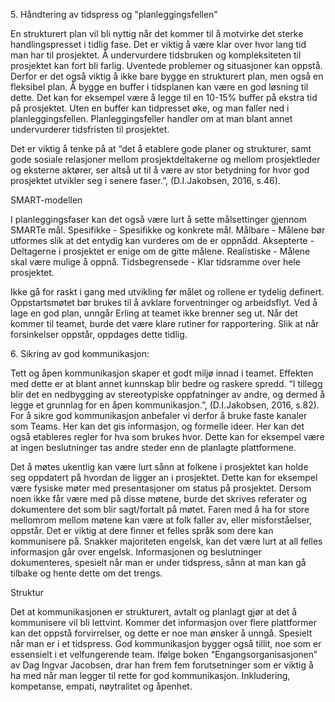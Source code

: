 5\. Håndtering av tidspress og "planleggingsfellen"

En strukturert plan vil bli nyttig når det kommer til å motvirke det sterke handlingspresset i tidlig fase. Det er viktig å være klar over hvor lang tid man har til prosjektet. Å undervurdere tidsbruken og kompleksiteten til prosjektet kan fort bli farlig. Uventede problemer og situasjoner kan oppstå. Derfor er det også viktig å ikke bare bygge en strukturert plan, men også en fleksibel plan. Å bygge en buffer i tidsplanen kan være en god løsning til dette. Det kan for eksempel være å legge til en 10-15% buffer på ekstra tid på prosjektet. Uten en buffer kan tidpresset øke, og man faller ned i planleggingsfellen. Planleggingsfeller handler om at man blant annet undervurderer tidsfristen til prosjektet. 




Det er viktig å tenke på at “det å etablere gode planer og strukturer, samt gode sosiale relasjoner mellom prosjektdeltakerne og mellom prosjektleder og eksterne aktører, ser altså ut til å være av stor betydning for hvor god prosjektet utvikler seg i senere faser.”, (D.I.Jakobsen, 2016, s.46). 



SMART-modellen

I planleggingsfaser kan det også være lurt å sette målsettinger gjennom SMARTe mål. Spesifikke - Spesifikke og konkrete mål. Målbare - Målene bør utformes slik at det entydig kan vurderes om de er oppnådd. Aksepterte - Deltagerne i prosjektet er enige om de gitte målene. Realistiske - Målene skal være mulige å oppnå. Tidsbegrensede - Klar tidsramme over hele prosjektet.



Ikke gå for raskt i gang med utvikling før målet og rollene er tydelig definert. Oppstartsmøtet bør brukes til å avklare forventninger og arbeidsflyt. Ved å lage en god plan, unngår Erling at teamet ikke brenner seg ut. Når det kommer til teamet, burde det være klare rutiner for rapportering. Slik at når forsinkelser oppstår, oppdages dette tidlig.









6\. Sikring av god kommunikasjon:

Tett og åpen kommunikasjon skaper et godt miljø innad i teamet. Effekten med dette er at blant annet kunnskap blir bedre og raskere spredd. “I tillegg blir det en nedbygging av stereotypiske oppfatninger av andre, og dermed å legge et grunnlag for en åpen kommunikasjon.”, (D.I.Jakobsen, 2016, s.82). For å sikre god kommunikasjon anbefaler vi derfor å bruke faste kanaler som Teams. Her kan det gis informasjon, og formelle ideer. Her kan det også etableres regler for hva som brukes hvor. Dette kan for eksempel være at ingen beslutninger tas andre steder enn de planlagte plattformene.



Det å møtes ukentlig kan være lurt sånn at folkene i prosjektet kan holde seg oppdatert på hvordan de ligger an i prosjektet. Dette kan for eksempel være fysiske møter med presentasjoner om status på prosjektet. Dersom noen ikke får være med på disse møtene, burde det skrives referater og dokumentere det som blir sagt/fortalt på møtet. Faren med å ha for store mellomrom mellom møtene kan være at folk faller av, eller misforståelser, oppstår. Det er viktig at dere finner et felles språk som dere kan kommunisere på. Snakker majoriteten engelsk, kan det være lurt at all felles informasjon går over engelsk. Informasjonen og beslutninger dokumenteres, spesielt når man er under tidspress, sånn at man kan gå tilbake og hente dette om det trengs.

Struktur

Det at kommunikasjonen er strukturert, avtalt og planlagt gjør at det å kommunisere vil bli lettvint. Kommer det informasjon over flere plattformer kan det oppstå forvirrelser, og dette er noe man ønsker å unngå. Spesielt når man er i et tidspress. God kommunikasjon bygger også tillit, noe som er essensielt i et velfungerende team. Ifølge boken “Engangsorganisasjonen” av Dag Ingvar Jacobsen, drar han frem fem forutsetninger som er viktig å ha med når man legger til rette for god kommunikasjon. Inkludering, kompetanse, empati, nøytralitet og åpenhet.






